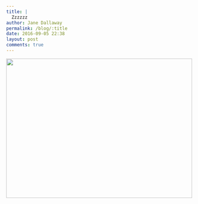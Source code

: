 ```yaml
---
title: |
  Zzzzzz
author: Jane Dallaway
permalink: /blog/:title
date: 2016-09-05 22:38
layout: post
comments: true
---
```


<div><a href="http://static.skitters.dallaway.com/tp_IMG_2073.JPG"><img src="http://static.skitters.dallaway.com/tp_thumb_IMG_2073.JPG" width="500" height="375"/></a></div>



  

      
